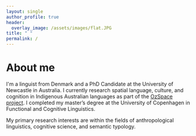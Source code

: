 ```yaml
---
layout: single
author_profile: true
header:
  overlay_image: /assets/images/flat.JPG
title: " "
permalink: /
---
```


# About me

I'm a linguist from Denmark and a PhD Candidate at the University of Newcastle in Australia. I currently research spatial language, culture, and cognition in Indigenous Australian languages as part of the [OzSpace project](https://www.ozspace.org). I completed my master’s degree at the University of Copenhagen in Functional and Cognitive Linguistics.

My primary research interests are within the fields of anthropological linguistics, cognitive science, and semantic typology.
